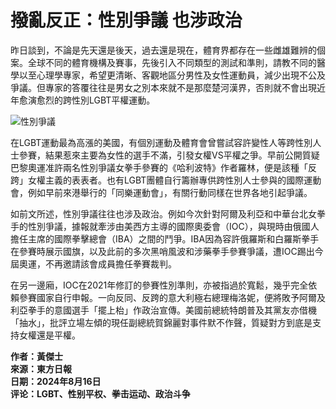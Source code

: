# 撥亂反正：性別爭議 也涉政治

昨日談到，不論是先天還是後天，過去還是現在，體育界都存在一些雌雄難辨的個案。全球不同的體育機構及賽事，先後引入不同類型的測試和準則，請教不同的醫學以至心理學專家，希望更清晰、客觀地區分男性及女性運動員，減少出現不公及爭議。但專家的答覆往往是男女之別本來就不是那麼楚河漢界，否則就不會出現近年愈演愈烈的跨性別LGBT平權運動。

![性別爭議](https://hk.on.cc/img/v2/truvid_fire.png)

在LGBT運動最為高漲的美國，有個別運動及體育會曾嘗試容許變性人等跨性別人士參賽，結果惹來主要為女性的選手不滿，引發女權VS平權之爭。早前公開質疑巴黎奧運准許兩名性別爭議女拳手參賽的《哈利波特》作者羅林，便是該種「反跨」女權主義的表表者。也有LGBT團體自行籌辦專供跨性別人士參與的國際運動會，例如早前來港舉行的「同樂運動會」，有關行動同樣在世界各地引起爭議。

如前文所述，性別爭議往往也涉及政治。例如今次針對阿爾及利亞和中華台北女拳手的性別爭議，據報就牽涉由美西方主導的國際奧委會（IOC），與現時由俄國人擔任主席的國際拳擊總會（IBA）之間的鬥爭。IBA因為容許俄羅斯和白羅斯拳手在參賽時展示國旗，以及此前的多次黑哨風波和涉藥拳手參賽爭議，遭IOC踢出今屆奧運，不再邀請該會成員擔任拳賽裁判。

在另一邊廂，IOC在2021年修訂的參賽性別準則，亦被指過於寬鬆，幾乎完全依賴參賽國家自行申報。一向反同、反跨的意大利極右總理梅洛妮，便將敗予阿爾及利亞拳手的意國選手「擺上枱」作政治宣傳。美國前總統特朗普及其黨友亦借機「抽水」，批評立場左傾的現任副總統賀錦麗對事件默不作聲，質疑對方到底是支持女權還是平權。

**作者：黃傑士**  
**來源：東方日報**  
**日期：2024年8月16日**  
**评论：LGBT、性别平权、拳击运动、政治斗争**